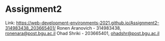 # Assignment2
 
Link: https://web-development-environments-2021.github.io/Assignment2-314983438_203665401/
Ronen Aranovich - 314983438, ronenara@post.bgu.ac.il
Ohad Shriki - 203665401, ohadshr@post.bgu.ac.il

